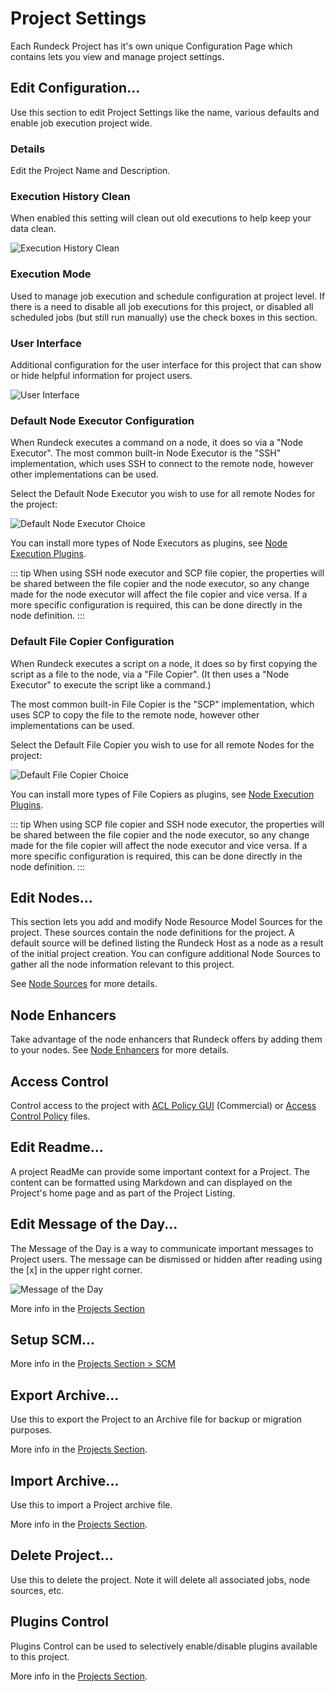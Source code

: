 # Project Settings

Each Rundeck Project has it's own unique Configuration Page which contains lets you view and manage project settings.


## Edit Configuration...

Use this section to edit Project Settings like the name, various defaults and enable job execution project wide.

### Details
Edit the Project Name and Description.

### Execution History Clean
When enabled this setting will clean out old executions to help keep your data clean.

![Execution History Clean](/assets/img/execution-history-clean.png)

### Execution Mode
Used to manage job execution and schedule configuration at project level.  If there is a need to disable all job executions for this project, or disabled all scheduled jobs (but still run manually) use the check boxes in this section.

### User Interface
Additional configuration for the user interface for this project that can show or hide helpful information for project users.

![User Interface](/assets/img/project-settings-ui.png)

### Default Node Executor Configuration

When Rundeck executes a command on a node, it does so via a "Node Executor".
The most common built-in Node Executor is the "SSH" implementation, which uses
SSH to connect to the remote node, however other implementations can be used.

Select the Default Node Executor you wish to use for all remote Nodes for the project:

![Default Node Executor Choice](/assets/img/fig0712.png)

You can install more types of Node Executors as plugins, see [Node Execution Plugins](/manual/jobs/job-plugins/index.md#node-execution).

::: tip
When using SSH node executor and SCP file copier, the properties will be shared between the file copier and the node executor, so any change made for the node executor will affect the file copier and vice versa. If a more specific configuration is required, this can be done directly in the node definition.
:::

### Default File Copier Configuration

When Rundeck executes a script on a node, it does so by first copying the script as a file to the node, via a "File Copier". (It then uses a "Node Executor" to execute the script like a command.)

The most common built-in File Copier is the "SCP" implementation, which uses
SCP to copy the file to the remote node, however other implementations can be used.

Select the Default File Copier you wish to use for all remote Nodes for the project:

![Default File Copier Choice](/assets/img/fig0713.png)

You can install more types of File Copiers as plugins, see [Node Execution Plugins](/manual/jobs/job-plugins/index.md#node-execution).

::: tip
When using SCP file copier and SSH node executor, the properties will be shared between the file copier and the node executor, so any change made for the file copier will affect the node executor and vice versa. If a more specific configuration is required, this can be done directly in the node definition.
:::


## Edit Nodes...
This section lets you add and modify Node Resource Model Sources for the project.
These sources contain the node definitions for the project.
A default source will be defined listing the Rundeck Host as a node as a result of the initial project creation.
You can configure additional Node Sources to gather all the node information relevant to this project.

See [Node Sources](/manual/projects/resource-model-sources/) for more details.

## Node Enhancers

Take advantage of the node enhancers that Rundeck offers by adding them to your nodes. See [Node Enhancers](/manual/node-enhancers.md) for more details.

## Access Control
Control access to the project with [ACL Policy GUI](/administration/security/acl-policy-editor.html) (Commercial) or [Access Control Policy](/administration/security/authorization.html) files.

## Edit Readme...
A project ReadMe can provide some important context for a Project.  The content can be formatted using Markdown and can displayed on the Project's home page and as part of the Project Listing.

## Edit Message of the Day...
The Message of the Day is a way to communicate important messages to Project users.  The message can be dismissed or hidden after reading using the [x] in the upper right corner.

![Message of the Day](/assets/img/motd-example.png)

More info in the [Projects Section](/manual/projects/project-motd.html)

## Setup SCM...

More info in the [Projects Section > SCM](/manual/projects/scm/)

## Export Archive...
Use this to export the Project to an Archive file for backup or migration purposes.

More info in the [Projects Section](/manual/projects/project-archive.html#export-archive).

## Import Archive...
Use this to import a Project archive file.

More info in the [Projects Section](/manual/projects/project-archive.html#import-archive).

## Delete Project...
Use this to delete the project.  Note it will delete all associated jobs, node sources, etc.

## Plugins Control
Plugins Control can be used to selectively enable/disable plugins available to this project.

More info in the [Projects Section](/manual/projects/plugin-control.html).

